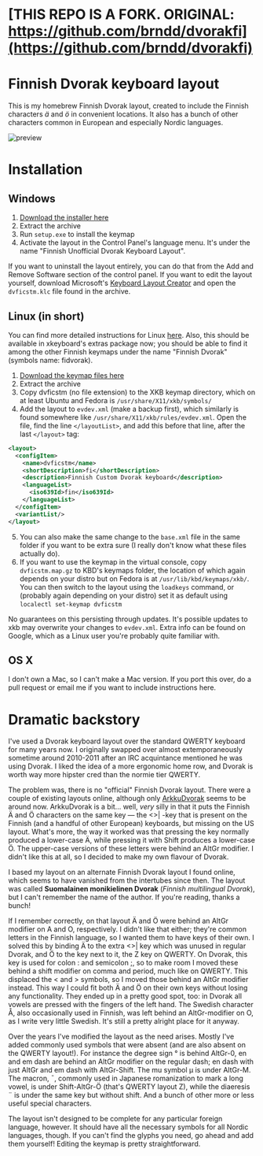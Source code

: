 # [THIS REPO IS A FORK. ORIGINAL: https://github.com/brndd/dvorakfi](https://github.com/brndd/dvorakfi)

# Finnish Dvorak keyboard layout

This is my homebrew Finnish Dvorak layout, created to include the Finnish characters *ä* and *ö* in convenient locations. It also has a bunch of other characters common in European and especially Nordic languages.

![preview](https://raw.githubusercontent.com/brndd/dvorakfi/master/preview.png)

# Installation

## Windows

1. [Download the installer here](https://github.com/brndd/dvorakfi/releases)
2. Extract the archive
3. Run `setup.exe` to install the keymap
4. Activate the layout in the Control Panel's language menu. It's under the name "Finnish Unofficial Dvorak Keyboard Layout".

If you want to uninstall the layout entirely, you can do that from the Add and Remove Software section of the control panel.
If you want to edit the layout yourself, download Microsoft's [Keyboard Layout Creator](https://www.microsoft.com/en-us/download/details.aspx?id=22339) and open the `dvficstm.klc` file found in the archive.

## Linux (in short)

You can find more detailed instructions for Linux [here](linux/README.md). Also, this should be available in xkeyboard's extras package now; you should be able to find it among the other Finnish keymaps under the name "Finnish Dvorak" (symbols name: fidvorak).

1. [Download the keymap files here](https://github.com/brndd/dvorakfi/releases)
2. Extract the archive
3. Copy dvficstm (no file extension) to the XKB keymap directory, which on at least Ubuntu and Fedora is `/usr/share/X11/xkb/symbols/`
4. Add the layout to `evdev.xml` (make a backup first), which similarly is found somewhere like `/usr/share/X11/xkb/rules/evdev.xml`. Open the file, find the line `</layoutList>`, and add this before that line, after the last `</layout>` tag:

```xml
<layout>
  <configItem>
    <name>dvficstm</name>
    <shortDescription>fi</shortDescription>
    <description>Finnish Custom Dvorak keyboard</description>
    <languageList>
      <iso639Id>fin</iso639Id>
    </languageList>
  </configItem>
  <variantList/>
</layout>
```
5. You can also make the same change to the `base.xml` file in the same folder if you want to be extra sure (I really don't know what these files actually do).
5. If you want to use the keymap in the virtual console, copy `dvficstm.map.gz` to KBD's keymaps folder,
the location of which again depends on your distro but on Fedora is at `/usr/lib/kbd/keymaps/xkb/`.
You can then switch to the layout using the `loadkeys` command, or (probably again depending on your distro) set it as default using `localectl set-keymap dvficstm`

No guarantees on this persisting through updates. It's possible updates to xkb may overwrite your changes to `evdev.xml`. Extra info can be found on Google, which as a Linux user you're probably quite familiar with.

## OS X

I don't own a Mac, so I can't make a Mac version. If you port this over, do a pull request or email me if you want to include instructions here.

# Dramatic backstory

I've used a Dvorak keyboard layout over the standard QWERTY keyboard for many years now.
I originally swapped over almost extemporaneously sometime around 2010-2011 after an IRC acquintance mentioned he was using Dvorak.
I liked the idea of a more ergonomic home row, and Dvorak is worth way more hipster cred than the normie tier QWERTY.

The problem was, there is no "official" Finnish Dvorak layout. There were a couple of existing layouts online, although only [ArkkuDvorak](http://arkku.com/dvorak/) seems to be around now.
ArkkuDvorak is a bit... well, *very* silly in that it puts the Finnish Ä and Ö characters on the same key — the <>| -key
that is present on the Finnish (and a handful of other European) keyboards, but missing on the US layout.
What's more, the way it worked was that pressing the key normally produced a lower-case Ä, while pressing it with Shift produces a lower-case Ö.
The upper-case versions of these letters were behind an AltGr modifier. I didn't like this at all, so I decided
to make my own flavour of Dvorak.

I based my layout on an alternate Finnish Dvorak layout I found online, which seems to have vanished from the intertubes since then.
The layout was called **Suomalainen monikielinen Dvorak** (*Finnish multilingual Dvorak*), but I can't remember the name of the author. If you're reading, thanks a bunch!

If I remember correctly, on that layout Ä and Ö were behind an AltGr modifier on A and O, respectively. I didn't like that either; they're common letters in the Finnish language, so I wanted them to have keys of their own.
I solved this by binding Ä to the extra <>| key which was unused in regular Dvorak, and Ö to the key next to it, the Z key on QWERTY.
On Dvorak, this key is used for colon : and semicolon ;, so to make room I moved these behind a shift modifier on comma and period, much like on QWERTY.
This displaced the < and > symbols, so I moved those behind an AltGr modifier instead. This way I could fit both Ä and Ö on their own keys without losing any functionality.
They ended up in a pretty good spot, too: in Dvorak all vowels are pressed with the fingers of the left hand.
The Swedish character Å, also occasionally used in Finnish, was left behind an AltGr-modifier on O, as I write very little Swedish.
It's still a pretty alright place for it anyway.

Over the years I've modified the layout as the need arises. Mostly I've added commonly used symbols that were absent (and are also absent on the QWERTY layout!).
For instance the degree sign ° is behind AltGr-0, en and em dash are behind an AltGr modifier on the regular dash; en dash with just AltGr and em dash with AltGr-Shift.
The mu symbol µ is under AltGr-M. The macron, ¯, commonly used in Japanese romanization to mark a long vowel, is under Shift-AltGr-Ö (that's QWERTY layout Z),
while the diaeresis ¨ is under the same key but without shift. And a bunch of other more or less useful special characters.

The layout isn't designed to be complete for any particular foreign language, however. It should have all the necessary symbols for all Nordic languages, though.
If you can't find the glyphs you need, go ahead and add them yourself! Editing the keymap is pretty straightforward.
